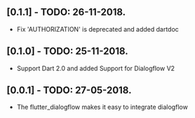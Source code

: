 ## [0.1.1] - TODO: 26-11-2018.

* Fix 'AUTHORIZATION' is deprecated and added dartdoc 

## [0.1.0] - TODO: 25-11-2018.

* Support Dart 2.0 and added Support for Dialogflow V2


## [0.0.1] - TODO: 27-05-2018.

* The flutter_dialogflow makes it easy to integrate dialogflow
